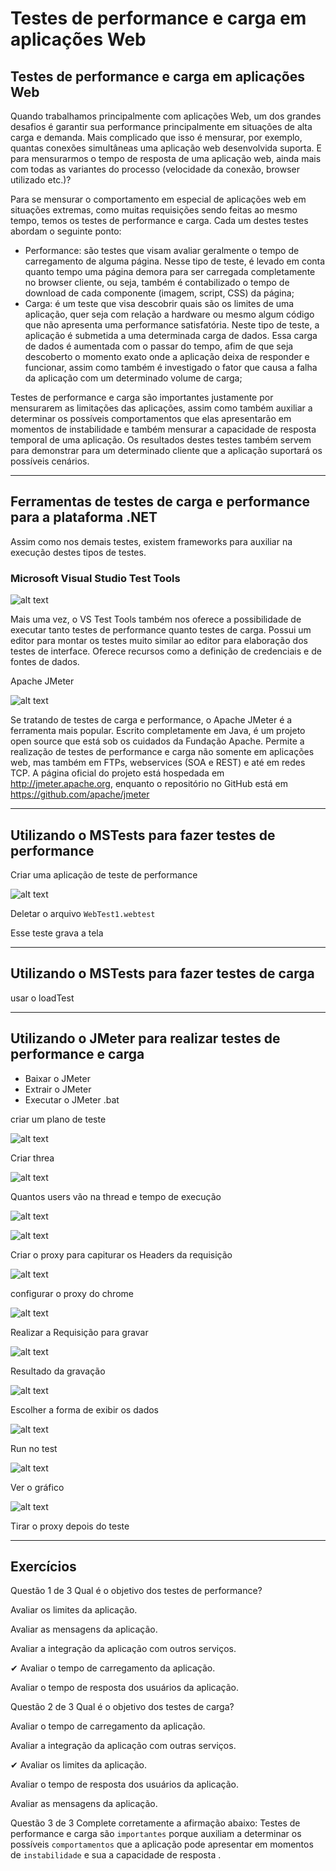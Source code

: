# Testes de performance e carga em aplicações Web

## Testes de performance e carga em aplicações Web

Quando trabalhamos principalmente com aplicações Web, um dos grandes desafios é garantir sua performance principalmente em situações de alta carga e demanda. Mais complicado que isso é mensurar, por exemplo, quantas conexões simultâneas uma aplicação web desenvolvida suporta. E para mensurarmos o tempo de resposta de uma aplicação web, ainda mais com todas as variantes do processo (velocidade da conexão, browser utilizado etc.)?

Para se mensurar o comportamento em especial de aplicações web em situações extremas, como muitas requisições sendo feitas ao mesmo tempo, temos os testes de performance e carga. Cada um destes testes abordam o seguinte ponto:

- Performance: são testes que visam avaliar geralmente o tempo de carregamento de alguma página. Nesse tipo de teste, é levado em conta quanto tempo uma página demora para ser carregada completamente no browser cliente, ou seja, também é contabilizado o tempo de download de cada componente (imagem, script, CSS) da página;
- Carga: é um teste que visa descobrir quais são os limites de uma aplicação, quer seja com relação a hardware ou mesmo algum código que não apresenta uma performance satisfatória. Neste tipo de teste, a aplicação é submetida a uma determinada carga de dados. Essa carga de dados é aumentada com o passar do tempo, afim de que seja descoberto o momento exato onde a aplicação deixa de responder e funcionar, assim como também é investigado o fator que causa a falha da aplicação com um determinado volume de carga;

Testes de performance e carga são importantes justamente por mensurarem as limitações das aplicações, assim como também auxiliar a determinar os possíveis comportamentos que elas apresentarão em momentos de instabilidade e também mensurar a capacidade de resposta temporal de uma aplicação. Os resultados destes testes também servem para demonstrar para um determinado cliente que a aplicação suportará os possíveis cenários.

---

## Ferramentas de testes de carga e performance para a plataforma .NET

Assim como nos demais testes, existem frameworks para auxiliar na execução destes tipos de testes.

### Microsoft Visual Studio Test Tools

![alt text](./img/aula8/1.png " ")

Mais uma vez, o VS Test Tools também nos oferece a possibilidade de executar tanto testes de performance quanto testes de carga. Possui um editor para montar os testes muito similar ao editor para elaboração dos testes de interface. Oferece recursos como a definição de credenciais e de fontes de dados.

Apache JMeter

![alt text](./img/aula8/2.png " ")

Se tratando de testes de carga e performance, o Apache JMeter é a ferramenta mais popular. Escrito completamente em Java, é um projeto open source que está sob os cuidados da Fundação Apache. Permite a realização de testes de performance e carga não somente em aplicações web, mas também em FTPs, webservices (SOA e REST) e até em redes TCP. A página oficial do projeto está hospedada em http://jmeter.apache.org, enquanto o repositório no GitHub está em https://github.com/apache/jmeter

---

## Utilizando o MSTests para fazer testes de performance

Criar uma aplicação de teste de performance

![alt text](./img/aula8/3.png " ")

Deletar o arquivo `WebTest1.webtest`

Esse teste grava a tela

---

## Utilizando o MSTests para fazer testes de carga

usar o loadTest

---

## Utilizando o JMeter para realizar testes de performance e carga

+ Baixar o JMeter
+ Extrair o JMeter
+ Executar o JMeter .bat

criar um plano de teste

![alt text](./img/aula8/4.png " ")

Criar threa

![alt text](./img/aula8/5.png " ")

Quantos users vão na thread e tempo de execução

![alt text](./img/aula8/5.png " ")

![alt text](./img/aula8/6.png " ")

Criar o proxy para capiturar os Headers da requisição

![alt text](./img/aula8/7.png " ")

configurar o proxy do chrome

![alt text](./img/aula8/8.png " ")

Realizar a Requisição para gravar

![alt text](./img/aula8/9.png " ")

Resultado da gravação

![alt text](./img/aula8/10.png " ")

Escolher a forma de exibir os dados

![alt text](./img/aula8/11.png " ")

Run no test

![alt text](./img/aula8/12.png " ")

Ver o gráfico

![alt text](./img/aula8/13.png " ")

Tirar o proxy depois do teste

---

## Exercícios

Questão 1 de 3
Qual é o objetivo dos testes de performance?

Avaliar os limites da aplicação.

Avaliar as mensagens da aplicação.

Avaliar a integração da aplicação com outros serviços.

✔ Avaliar o tempo de carregamento da aplicação.

Avaliar o tempo de resposta dos usuários da aplicação.


Questão 2 de 3
Qual é o objetivo dos testes de carga?

Avaliar o tempo de carregamento da aplicação.

Avaliar a integração da aplicação com outras serviços.

✔ Avaliar os limites da aplicação.

Avaliar o tempo de resposta dos usuários da aplicação.

Avaliar as mensagens da aplicação.


Questão 3 de 3
Complete corretamente a afirmação abaixo:
Testes de performance e carga são `importantes` porque auxiliam a determinar os possíveis `comportamentos` que a aplicação pode apresentar em momentos de `instabilidade` e sua a capacidade de resposta .